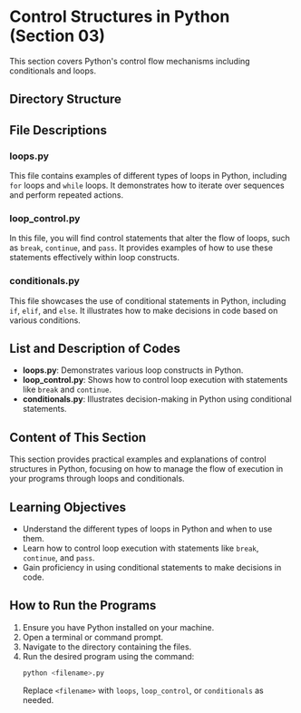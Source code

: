 # Control Structures in Python (Section 03)

This section covers Python's control flow mechanisms including conditionals and loops.

## Directory Structure 

## File Descriptions

### loops.py
This file contains examples of different types of loops in Python, including `for` loops and `while` loops. It demonstrates how to iterate over sequences and perform repeated actions.

### loop_control.py
In this file, you will find control statements that alter the flow of loops, such as `break`, `continue`, and `pass`. It provides examples of how to use these statements effectively within loop constructs.

### conditionals.py
This file showcases the use of conditional statements in Python, including `if`, `elif`, and `else`. It illustrates how to make decisions in code based on various conditions.

## List and Description of Codes
- **loops.py**: Demonstrates various loop constructs in Python.
- **loop_control.py**: Shows how to control loop execution with statements like `break` and `continue`.
- **conditionals.py**: Illustrates decision-making in Python using conditional statements.

## Content of This Section
This section provides practical examples and explanations of control structures in Python, focusing on how to manage the flow of execution in your programs through loops and conditionals.

## Learning Objectives
- Understand the different types of loops in Python and when to use them.
- Learn how to control loop execution with statements like `break`, `continue`, and `pass`.
- Gain proficiency in using conditional statements to make decisions in code.

## How to Run the Programs
1. Ensure you have Python installed on your machine.
2. Open a terminal or command prompt.
3. Navigate to the directory containing the files.
4. Run the desired program using the command:
   ```bash
   python <filename>.py
   ```
   Replace `<filename>` with `loops`, `loop_control`, or `conditionals` as needed. 